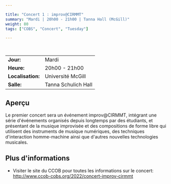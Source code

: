 ```yaml
---

title: "Concert 1 : improv@CIRMMT"
summary: "Mardi | 20h00 - 21h00 | Tanna Hall (McGill)"
weight: 80
tags: ["COBS", "Concert", "Tuesday"]

---
```


<br>

| | |
| - | - |
| **Jour:** | Mardi |
| **Heure:** | 20h00 - 21h00 |
| **Localisation:** | Université McGill |
| **Salle:** | Tanna Schulich Hall |

## Aperçu

Le premier concert sera un événement improv@CIRMMT, intégrant une série d'événements organisés depuis longtemps par des étudiants, et présentant de la musique improvisée et des compositions de forme libre qui utilisent des instruments de musique numériques, des techniques d'interaction homme-machine ainsi que d'autres nouvelles technologies musicales.

## Plus d'informations

- Visiter le site du CCOB pour toutes les informations sur le concert: http://www.ccob-cobs.org/2022/concert-improv-cirmmt
